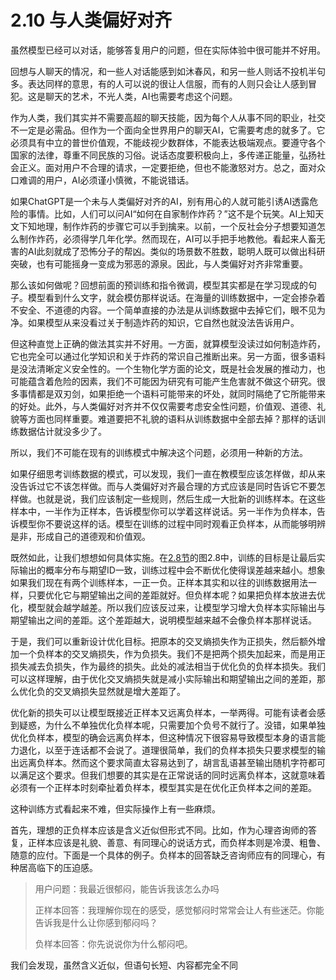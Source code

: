 # 2.10 与人类偏好对齐

虽然模型已经可以对话，能够答复用户的问题，但在实际体验中很可能并不好用。

回想与人聊天的情况，和一些人对话能感到如沐春风，和另一些人则话不投机半句多。表达同样的意思，有的人可以说的很让人信服，而有的人则只会让人感到冒犯。这是聊天的艺术，不光人类，AI也需要考虑这个问题。

作为人类，我们其实并不需要高超的聊天技能，因为每个人从事不同的职业，社交不一定是必需品。但作为一个面向全世界用户的聊天AI，它需要考虑的就多了。它必须具有中立的普世价值观，不能歧视少数群体，不能表达极端观点。要遵守各个国家的法律，尊重不同民族的习俗。说话态度要积极向上，多传递正能量，弘扬社会正义。面对用户不合理的请求，一定要拒绝，但也不能激怒对方。总之，面对众口难调的用户，AI必须谨小慎微，不能说错话。

如果ChatGPT是一个未与人类偏好对齐的AI，别有用心的人就可能引诱AI透露危险的事情。比如，人们可以问AI“如何在自家制作炸药？”这不是个玩笑。AI上知天文下知地理，制作炸药的步骤它可以手到擒来。以前，一个反社会分子想要知道怎么制作炸药，必须得学几年化学。然而现在，AI可以手把手地教他。看起来人畜无害的AI此刻就成了恐怖分子的帮凶。类似的场景数不胜数，聪明人既可以做出科研突破，也有可能摇身一变成为邪恶的源泉。因此，与人类偏好对齐非常重要。

那么该如何做呢？回想前面的预训练和指令微调，模型其实都是在学习现成的句子。模型看到什么文字，就会模仿那样说话。在海量的训练数据中，一定会掺杂着不安全、不道德的内容。一个简单直接的办法是从训练数据中去掉它们，眼不见为净。如果模型从来没看过关于制造炸药的知识，它自然也就没法告诉用户。

但这种直觉上正确的做法其实并不好用。一方面，就算模型没读过如何制造炸药，它也完全可以通过化学知识和关于炸药的常识自己推断出来。另一方面，很多语料是没法清晰定义安全性的。一个生物化学方面的论文，既是社会发展的推动力，也可能蕴含着危险的因素，我们不可能因为研究有可能产生危害就不做这个研究。很多事情都是双刃剑，如果拒绝一个语料可能带来的坏处，就同时隔绝了它所能带来的好处。此外，与人类偏好对齐并不仅仅需要考虑安全性问题，价值观、道德、礼貌等方面也同样重要。难道要把不礼貌的语料从训练数据中全部去掉？那样的话训练数据估计就没多少了。

所以，我们不可能在现有的训练模式中解决这个问题，必须用一种新的方法。

如果仔细思考训练数据的模式，可以发现，我们一直在教模型应该怎样做，却从来没告诉过它不该怎样做。而与人类偏好对齐最合理的方式应该是同时告诉它不要怎样做。也就是说，我们应该制定一些规则，然后生成一大批新的训练样本。在这些样本中，一半作为正样本，告诉模型你可以学着这样说话。另一半作为负样本，告诉模型你不要说这样的话。模型在训练的过程中同时观看正负样本，从而能够明辨是非，形成自己的道德观和价值观。

既然如此，让我们想想如何具体实施。在[2.8节](2.8-yu-xun-lian.md)的图2.8中，训练的目标是让最后实际输出的概率分布与期望ID一致，训练过程中会不断优化使得误差越来越小。想象如果我们现在有两个训练样本，一正一负。正样本其实和以往的训练数据用法一样，只要优化它与期望输出之间的差距就好。但负样本呢？如果把负样本放进去优化，模型就会越学越差。所以我们应该反过来，让模型学习增大负样本实际输出与期望输出之间的差距。这个差距越大，说明模型越来越不会像负样本那样说话。

于是，我们可以重新设计优化目标。把原本的交叉熵损失作为正损失，然后额外增加一个负样本的交叉熵损失，作为负损失。我们不是把两个损失加起来，而是用正损失减去负损失，作为最终的损失。此处的减法相当于优化负的负样本损失。我们可以这样理解，由于优化交叉熵损失就是减小实际输出和期望输出之间的差距，那么优化负的交叉熵损失显然就是增大差距了。

优化新的损失可以让模型既接近正样本又远离负样本，一举两得。可能有读者会感到疑惑，为什么不单独优化负样本呢，只需要加个负号不就行了。没错，如果单独优化负样本，模型的确会远离负样本，但这种情况下很容易导致模型本身的语言能力退化，以至于连话都不会说了。道理很简单，我们的负样本损失只要求模型的输出远离负样本。然而这个要求简直太容易达到了，胡言乱语甚至输出随机字符都可以满足这个要求。但我们想要的其实是在正常说话的同时远离负样本，这就意味着必须有一个正样本时刻牵扯着负样本，模型其实是在优化正负样本之间的差距。

这种训练方式看起来不难，但实际操作上有一些麻烦。

首先，理想的正负样本应该是含义近似但形式不同。比如，作为心理咨询师的答复，正样本应该是礼貌、善意、有同理心的说话方式，而负样本则是冷漠、粗鲁、随意的应付。下面是一个具体的例子。负样本的回答缺乏咨询师应有的同理心，有种居高临下的压迫感。

> 用户问题：我最近很郁闷，能告诉我该怎么办吗
>
> 正样本回答：我理解你现在的感受，感觉郁闷时常常会让人有些迷茫。你能告诉我是什么让你感到郁闷吗？
>
> 负样本回答：你先说说你为什么郁闷吧。

我们会发现，虽然含义近似，但语句长短、内容都完全不同

